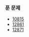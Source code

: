 ### 푼 문제  

- [10815](https://github.com/cjh5414/baekjoon-java/blob/master/src/Q10815.java)
- [12861](https://github.com/cjh5414/baekjoon-java/blob/master/src/Q12861.java)
- [12871](https://github.com/cjh5414/baekjoon-java/blob/master/src/Q12871.java)

